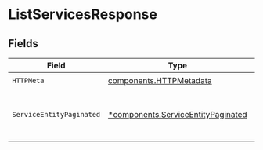 # ListServicesResponse


## Fields

| Field                                                                                   | Type                                                                                    | Required                                                                                | Description                                                                             |
| --------------------------------------------------------------------------------------- | --------------------------------------------------------------------------------------- | --------------------------------------------------------------------------------------- | --------------------------------------------------------------------------------------- |
| `HTTPMeta`                                                                              | [components.HTTPMetadata](../../models/components/httpmetadata.md)                      | :heavy_check_mark:                                                                      | N/A                                                                                     |
| `ServiceEntityPaginated`                                                                | [*components.ServiceEntityPaginated](../../models/components/serviceentitypaginated.md) | :heavy_minus_sign:                                                                      | List all of the services that have been added to the organization.                      |